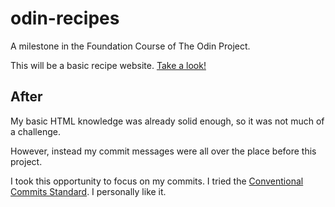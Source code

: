 # odin-recipes

A milestone in the Foundation Course of The Odin Project.

This will be a basic recipe website. [Take a look!](https://td-tan.github.io/odin-recipes/)

## After

My basic HTML knowledge was already solid enough, so it was not much of a challenge.

However, instead my commit messages were all over the place before this project.

I took this opportunity to focus on my commits. I tried the [Conventional Commits Standard](https://www.conventionalcommits.org/en/v1.0.0/). I personally like it.